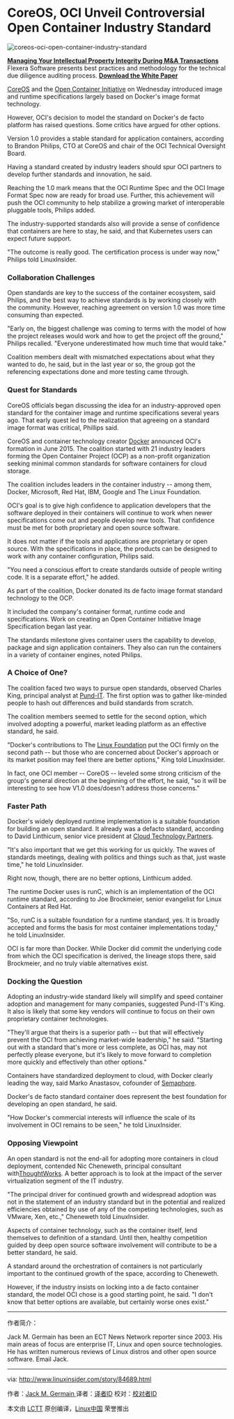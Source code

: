 CoreOS, OCI Unveil Controversial Open Container Industry Standard
============================================================
![coreos-oci-open-container-industry-standard](http://www.linuxinsider.com/article_images/story_graphics_xlarge/xl-2017-core-os-1.jpg)


[**Managing Your Intellectual Property Integrity During M&A Transactions**][12]
[][13]Flexera Software presents best practices and methodology for the technical due diligence auditing process.
**[Download the White Paper][3]**

[CoreOS][4] and the [Open Container Initiative][5] on Wednesday introduced image and runtime specifications largely based on Docker's image format technology.

However, OCI's decision to model the standard on Docker's de facto platform has raised questions. Some critics have argued for other options.

Version 1.0 provides a stable standard for application containers, according to Brandon Philips, CTO at CoreOS and chair of the OCI Technical Oversight Board.

Having a standard created by industry leaders should spur OCI partners to develop further standards and innovation, he said.

Reaching the 1.0 mark means that the OCI Runtime Spec and the OCI Image Format Spec now are ready for broad use. Further, this achievement will push the OCI community to help stabilize a growing market of interoperable pluggable tools, Philips added.

The industry-supported standards also will provide a sense of confidence that containers are here to stay, he said, and that Kubernetes users can expect future support.

"The outcome is really good. The certification process is under way now," Philips told LinuxInsider.

### Collaboration Challenges

Open standards are key to the success of the container ecosystem, said Philips, and the best way to achieve standards is by working closely with the community. However, reaching agreement on version 1.0 was more time consuming than expected.

"Early on, the biggest challenge was coming to terms with the model of how the project releases would work and how to get the project off the ground," Philips recalled. "Everyone underestimated how much time that would take."

Coalition members dealt with mismatched expectations about what they wanted to do, he said, but in the last year or so, the group got the referencing expectations done and more testing came through.

### Quest for Standards

CoreOS officials began discussing the idea for an industry-approved open standard for the container image and runtime specifications several years ago. That early quest led to the realization that agreeing on a standard image format was critical, Phillips said.

CoreOS and container technology creator [Docker][6] announced OCI's formation in June 2015\. The coalition started with 21 industry leaders forming the Open Container Project (OCP) as a non-profit organization seeking minimal common standards for software containers for cloud storage.

The coalition includes leaders in the container industry -- among them, Docker, Microsoft, Red Hat, IBM, Google and The Linux Foundation.

OCI's goal is to give high confidence to application developers that the software deployed in their containers will continue to work when newer specifications come out and people develop new tools. That confidence must be met for both proprietary and open source software.

It does not matter if the tools and applications are proprietary or open source. With the specifications in place, the products can be designed to work with any container configuration, Philips said.

"You need a conscious effort to create standards outside of people writing code. It is a separate effort," he added.

As part of the coalition, Docker donated its de facto image format standard technology to the OCP.

It included the company's container format, runtime code and specifications. Work on creating an Open Container Initiative Image Specification began last year.

The standards milestone gives container users the capability to develop, package and sign application containers. They also can run the containers in a variety of container engines, noted Philips.

### A Choice of One?

The coalition faced two ways to pursue open standards, observed Charles King, principal analyst at [Pund-IT][7]. The first option was to gather like-minded people to hash out differences and build standards from scratch.

The coalition members seemed to settle for the second option, which involved adopting a powerful, market leading platform as an effective standard, he said.

"Docker's contributions to The [Linux Foundation][8] put the OCI firmly on the second path -- but those who are concerned about Docker's approach or its market position may feel there are better options," King told LinuxInsider.

In fact, one OCI member -- CoreOS -- leveled some strong criticism of the group's general direction at the beginning of the effort, he said, "so it will be interesting to see how V1.0 does/doesn't address those concerns."

### Faster Path

Docker's widely deployed runtime implementation is a suitable foundation for building an open standard. It already was a defacto standard, according to David Linthicum, senior vice president at [Cloud Technology Partners][9].

"It's also important that we get this working for us quickly. The waves of standards meetings, dealing with politics and things such as that, just waste time," he told LinuxInsider.

Right now, though, there are no better options, Linthicum added.

The runtime Docker uses is runC, which is an implementation of the OCI runtime standard, according to Joe Brockmeier, senior evangelist for Linux Containers at Red Hat.

"So, runC is a suitable foundation for a runtime standard, yes. It is broadly accepted and forms the basis for most container implementations today," he told LinuxInsider.

OCI is far more than Docker. While Docker did commit the underlying code from which the OCI specification is derived, the lineage stops there, said Brockmeier, and no truly viable alternatives exist.

### Docking the Question

Adopting an industry-wide standard likely will simplify and speed container adoption and management for many companies, suggested Pund-IT's King. It also is likely that some key vendors will continue to focus on their own proprietary container technologies.

"They'll argue that theirs is a superior path -- but that will effectively prevent the OCI from achieving market-wide leadership," he said. "Starting out with a standard that's more or less complete, as OCI has, may not perfectly please everyone, but it's likely to move forward to completion more quickly and effectively than other options."

Containers have standardized deployment to cloud, with Docker clearly leading the way, said Marko Anastasov, cofounder of [Semaphore][10].

Docker's de facto standard container does represent the best foundation for developing an open standard, he said.

"How Docker's commercial interests will influence the scale of its involvement in OCI remains to be seen," he told LinuxInsider.

### Opposing Viewpoint

An open standard is not the end-all for adopting more containers in cloud deployment, contended Nic Cheneweth, principal consultant with[ThoughtWorks][11]. A better approach is to look at the impact of the server virtualization segment of the IT industry.

"The principal driver for continued growth and widespread adoption was not in the statement of an industry standard but in the potential and realized efficiencies obtained by use of any of the competing technologies, such as VMware, Xen, etc.," Cheneweth told LinuxInsider.

Aspects of container technology, such as the container itself, lend themselves to definition of a standard. Until then, healthy competition guided by deep open source software involvement will contribute to be a better standard, he said.

A standard around the orchestration of containers is not particularly important to the continued growth of the space, according to Cheneweth.

However, if the industry insists on locking into a de facto container standard, the model OCI chose is a good starting point, he said. "I don't know that better options are available, but certainly worse ones exist."

--------------------------------------------------------------------------------

作者简介：

Jack M. Germain has been an ECT News Network reporter since 2003. His main areas of focus are enterprise IT, Linux and open source technologies. He has written numerous reviews of Linux distros and other open source software. Email Jack.


----

via: http://www.linuxinsider.com/story/84689.html

作者：[Jack M. Germain ][a]
译者：[译者ID](https://github.com/译者ID)
校对：[校对者ID](https://github.com/校对者ID)

本文由 [LCTT](https://github.com/LCTT/TranslateProject) 原创编译，[Linux中国](https://linux.cn/) 荣誉推出

[a]:jack.germain@newsroom.ectnews.comm
[1]:http://www.linuxinsider.com/story/84689.html?rss=1#
[2]:http://www.linuxinsider.com/perl/mailit/?id=84689
[3]:http://www.linuxinsider.com/story/84689.html?rss=1
[4]:https://coreos.com/
[5]:https://www.opencontainers.org/
[6]:https://www.docker.com/
[7]:http://www.pund-it.com/
[8]:http://www.linuxfoundation.org/
[9]:https://www.cloudtp.com/
[10]:http://www.semaphoreci.com/
[11]:https://www.thoughtworks.com/
[12]:http://www.linuxinsider.com/story/84689.html?rss=1
[13]:http://www.linuxinsider.com/story/84689.html?rss=1
